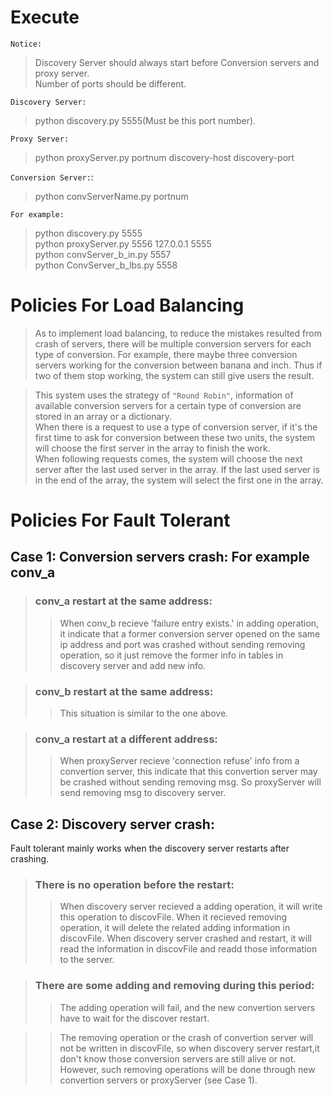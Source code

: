 # Execute
`Notice:`</br>
>Discovery Server should always start before Conversion servers and proxy server. </br>
>Number of ports should be different.</br>

`Discovery Server:`  </br>
>python discovery.py 5555(Must be this port number). </br>

`Proxy Server:`  </br>
>python proxyServer.py portnum discovery-host discovery-port</br>

`Conversion Server:`: </br>
>python convServerName.py portnum

`For example:`</br>
>python discovery.py 5555 </br>
>python proxyServer.py 5556 127.0.0.1 5555 </br>
>python convServer_b_in.py 5557 </br>
>python ConvServer_b_lbs.py 5558 </br>
  

# Policies For Load Balancing
>As to implement load balancing, to reduce the mistakes resulted from crash of servers, there will be multiple conversion servers for each type of conversion. For example, there maybe three conversion servers working for the conversion between banana and inch. Thus if two of them stop working, the system can still give users the result. 

>This system uses the strategy of `"Round Robin"`, information of available conversion servers for a certain type of conversion are stored in an array or a dictionary. </br>
When there is a request to use a type of conversion server, if it's the first time to ask for conversion between these two units, the system will choose the first server in the array to finish the work. </br>
When following requests comes, the system will choose the next server after the last used server in the array. If the last used server is in the end of the array, the system will select the first one in the array. 
  
  
# Policies For Fault Tolerant

## Case 1: Conversion servers crash: For example conv_a

>### conv_a restart at the same address:
>>When conv_b recieve 'failure entry exists.' in adding operation, it indicate that a former conversion server opened 
on the same ip address and port was crashed without sending removing operation, so it just remove the former info in
tables in discovery server and add new info.

>### conv_b restart at the same address:
>>This situation is similar to the one above.
	
>### conv_a restart at a different address:
>>When proxyServer recieve 'connection refuse' info from a convertion server, this indicate that this convertion server
may be crashed without sending removing msg. So proxyServer will send removing msg to discovery server.


## Case 2: Discovery server crash:
Fault tolerant mainly works when the discovery server restarts after crashing.

>### There is no operation before the restart:
>>When discovery server recieved a adding operation, it will write this operation to discovFile. When it recieved removing 
operation, it will delete the related adding information in discovFile. When discovery server crashed and restart, it will
read the information in discovFile and readd those information to the server.

>### There are some adding and removing during this period:
>>The adding operation will fail, and the new convertion servers have to wait for the discover restart.

>>The removing operation or the crash of convertion server will not be written in discovFile, so when discovery server restart,it don't know those conversion servers are still alive or not. However, such removing operations will be done through new convertion servers or proxyServer (see Case 1).


